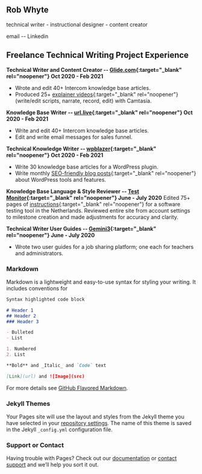 ## Rob Whyte
technical writer - instructional designer - content creator

email  -- Linkedin


## Freelance Technical Writing Project Experience


**Technical Writer and Content Creator -- [Glide.com](https://help.glide.com){:target="_blank" rel="noopener"}   Oct 2020 - Feb 2021**
* Wrote and edit 40+ Intercom knowledge base articles. 
* Produced 25+ [explainer videos](https://help.glide.com/en/articles/4691386-how-listing-agents-flag-disclosure-questions-for-their-sellers-review-and-revision){:target="_blank" rel="noopener"} (write/edit scripts, narrate, record, edit) with Camtasia.


**Knowledge Base Writer -- [url.live](https://url.live/Account/Login){:target="_blank" rel="noopener"}   Oct 2020 - Feb 2021**
* Write and edit 40+ Intercom knowledge base articles. 
* Edit and write email messages for sales funnel.



**Technical Knowledge Writer -- [wpblazer](https://url.live/Account/Login){:target="_blank" rel="noopener"}   Oct 2020 - Feb 2021**
* Write 30 knowledge base articles for a WordPress plugin.
* Write monthly [SEO-friendly blog posts](https://wpblazer.com/wordpress-ssl-management/){:target="_blank" rel="noopener"} about WordPress tools and features. 




**Knowledge Base Language & Style Reviewer -- [Test Monitor](https://www.testmonitor.com/){:target="_blank" rel="noopener"}   June - July 2020**
Edited 75+ pages of [instructions](https://help.testmonitor.com/requirements-overview){:target="_blank" rel="noopener"} for a software testing tool in the Netherlands. Reviewed entire site from account settings to milestone creation and made adjustments for accuracy and clarity.


**Technical Writer User Guides -- [Gemini3](https://gemini3.com.au/){:target="_blank" rel="noopener"}  June - July 2020**
* Wrote two user guides for a job sharing platform; one each for teachers and administrators.



### Markdown

Markdown is a lightweight and easy-to-use syntax for styling your writing. It includes conventions for

```markdown
Syntax highlighted code block

# Header 1
## Header 2
### Header 3

- Bulleted
- List

1. Numbered
2. List

**Bold** and _Italic_ and `Code` text

[Link](url) and ![Image](src)
```

For more details see [GitHub Flavored Markdown](https://guides.github.com/features/mastering-markdown/).

### Jekyll Themes

Your Pages site will use the layout and styles from the Jekyll theme you have selected in your [repository settings](https://github.com/writingteacher/rob-whyte/settings). The name of this theme is saved in the Jekyll `_config.yml` configuration file.

### Support or Contact

Having trouble with Pages? Check out our [documentation](https://docs.github.com/categories/github-pages-basics/) or [contact support](https://github.com/contact) and we’ll help you sort it out.
